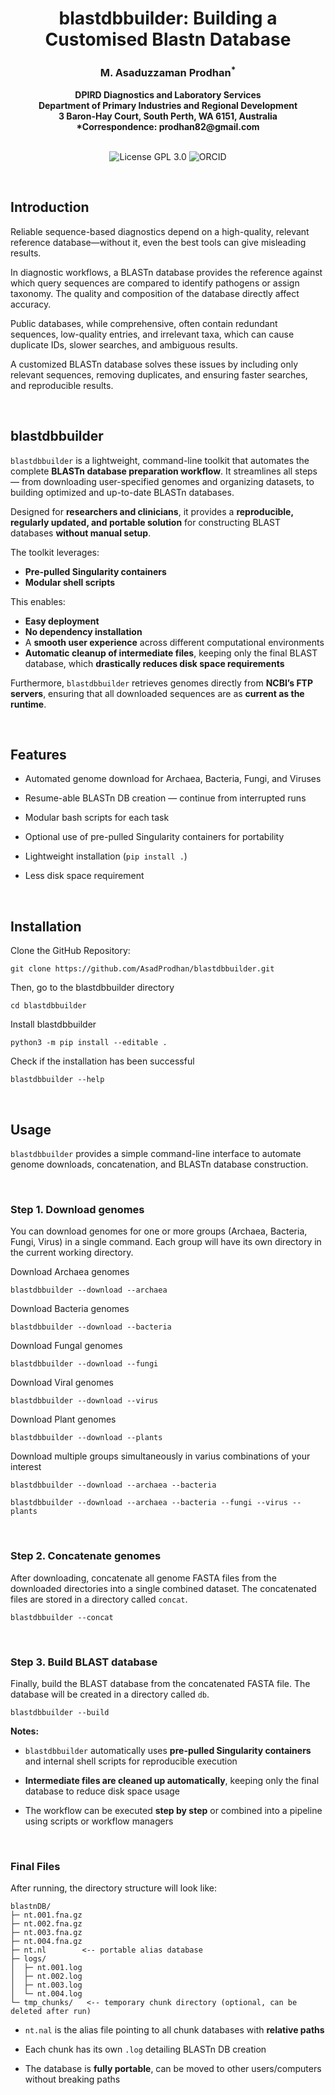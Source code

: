 
<h1 align="center">blastdbbuilder: Building a Customised Blastn Database</h1>


<h3 align="center">M. Asaduzzaman Prodhan<sup>*</sup> </h3>


<div align="center"><b> DPIRD Diagnostics and Laboratory Services </b></div>


<div align="center"><b> Department of Primary Industries and Regional Development </b></div>


<div align="center"><b> 3 Baron-Hay Court, South Perth, WA 6151, Australia </b></div>


<div align="center"><b> *Correspondence: prodhan82@gmail.com </b></div>


<br />


<p align="center">
  <a href="https://github.com/asadprodhan/blastdbbuilder/blob/main/LICENSE"><img src="https://img.shields.io/badge/License-GPL%203.0-yellow.svg" alt="License GPL 3.0" style="display: inline-block;"></a>
  <a href="https://orcid.org/0000-0002-1320-3486"><img src="https://img.shields.io/badge/ORCID-green?style=flat-square&logo=ORCID&logoColor=white" alt="ORCID" style="display: inline-block;"></a>
</p>


<br />


## **Introduction**

Reliable sequence-based diagnostics depend on a high-quality, relevant reference database—without it, even the best tools can give misleading results.

In diagnostic workflows, a BLASTn database provides the reference against which query sequences are compared to identify pathogens or assign taxonomy. The quality and composition of the database directly affect accuracy.

Public databases, while comprehensive, often contain redundant sequences, low-quality entries, and irrelevant taxa, which can cause duplicate IDs, slower searches, and ambiguous results.

A customized BLASTn database solves these issues by including only relevant sequences, removing duplicates, and ensuring faster searches, and reproducible results.


<br />


## **blastdbbuilder**

`blastdbbuilder` is a lightweight, command-line toolkit that automates the complete **BLASTn database preparation workflow**. It streamlines all steps — from downloading user-specified genomes and organizing datasets, to building optimized and up-to-date BLASTn databases.

Designed for **researchers and clinicians**, it provides a **reproducible, regularly updated, and portable solution** for constructing BLAST databases **without manual setup**. 

The toolkit leverages:
- **Pre-pulled Singularity containers**  
- **Modular shell scripts**  

This enables:
- **Easy deployment**  
- **No dependency installation**  
- A **smooth user experience** across different computational environments  
- **Automatic cleanup of intermediate files**, keeping only the final BLAST database, which **drastically reduces disk space requirements**

Furthermore, `blastdbbuilder` retrieves genomes directly from **NCBI’s FTP servers**, ensuring that all downloaded sequences are as **current as the runtime**.


<br />

## **Features**

- Automated genome download for Archaea, Bacteria, Fungi, and Viruses
  
- Resume-able BLASTn DB creation — continue from interrupted runs
   
- Modular bash scripts for each task
    
- Optional use of pre-pulled Singularity containers for portability
    
- Lightweight installation (`pip install .`)
  
- Less disk space requirement 
 

<br />

## **Installation**

Clone the GitHub Repository:

```
git clone https://github.com/AsadProdhan/blastdbbuilder.git
```

Then, go to the blastdbbuilder directory 

```
cd blastdbbuilder
```

Install blastdbbuilder

```
python3 -m pip install --editable .
```

Check if the installation has been successful

```
blastdbbuilder --help
```

<br />

## Usage

`blastdbbuilder` provides a simple command-line interface to automate genome downloads, concatenation, and BLASTn database construction.  

<br />

### **Step 1. Download genomes**

You can download genomes for one or more groups (Archaea, Bacteria, Fungi, Virus) in a single command. Each group will have its own directory in the current working directory.


Download Archaea genomes

```
blastdbbuilder --download --archaea
```

Download Bacteria genomes

```
blastdbbuilder --download --bacteria
```

Download Fungal genomes

```
blastdbbuilder --download --fungi
```

Download Viral genomes

```
blastdbbuilder --download --virus
```

Download Plant genomes

```
blastdbbuilder --download --plants
```

Download multiple groups simultaneously in varius combinations of your interest


```
blastdbbuilder --download --archaea --bacteria 
```


```
blastdbbuilder --download --archaea --bacteria --fungi --virus --plants
```

<br />

### **Step 2. Concatenate genomes**

After downloading, concatenate all genome FASTA files from the downloaded directories into a single combined dataset. The concatenated files are stored in a directory called `concat`.

```
blastdbbuilder --concat
```

<br />

### **Step 3. Build BLAST database**

Finally, build the BLAST database from the concatenated FASTA file. The database will be created in a directory called `db`.

```
blastdbbuilder --build
```

**Notes:**
- `blastdbbuilder` automatically uses **pre-pulled Singularity containers** and internal shell scripts for reproducible execution
  
- **Intermediate files are cleaned up automatically**, keeping only the final database to reduce disk space usage
  
- The workflow can be executed **step by step** or combined into a pipeline using scripts or workflow managers

<br />

### **Final Files**

After running, the directory structure will look like:

```
blastnDB/
├─ nt.001.fna.gz
├─ nt.002.fna.gz
├─ nt.003.fna.gz
├─ nt.004.fna.gz
├─ nt.nl        <-- portable alias database
├─ logs/
│  ├─ nt.001.log
│  ├─ nt.002.log
│  ├─ nt.003.log
│  └─ nt.004.log
└─ tmp_chunks/   <-- temporary chunk directory (optional, can be deleted after run)
```


- `nt.nal` is the alias file pointing to all chunk databases with **relative paths**
  
- Each chunk has its own `.log` detailing BLASTn DB creation
  
- The database is **fully portable**, can be moved to other users/computers without breaking paths



